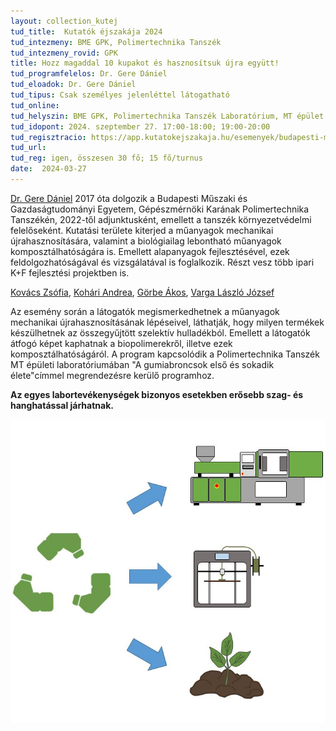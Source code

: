 ```yaml
---
layout: collection_kutej
tud_title:  Kutatók éjszakája 2024
tud_intezmeny: BME GPK, Polimertechnika Tanszék
tud_intezmeny_rovid: GPK
title: Hozz magaddal 10 kupakot és hasznosítsuk újra együtt!
tud_programfelelos: Dr. Gere Dániel
tud_eloadok: Dr. Gere Dániel
tud_tipus: Csak személyes jelenléttel látogatható
tud_online: 
tud_helyszin: BME GPK, Polimertechnika Tanszék Laboratórium, MT épület Bertalan L. utca felőli bejárat
tud_idopont: 2024. szeptember 27. 17:00-18:00; 19:00-20:00
tud_regisztracio: https://app.kutatokejszakaja.hu/esemenyek/budapesti-muszaki-es-gazdasagtudomanyi-egyetem/hozz-magaddal-10-kupakot-es-hasznositsuk-ujra-egyutt
tud_url: 
tud_reg: igen, összesen 30 fő; 15 fő/turnus
date:  2024-03-27
---
```


[Dr. Gere Dániel](http://www.pt.bme.hu/munkatarsadatlap.php?id=kb45kox2hu4xxz4jn8u627pwn3ok78975d9exw6c&l=m) 
2017 óta dolgozik a Budapesti Műszaki és Gazdaságtudományi Egyetem, Gépészmérnöki Karának Polimertechnika Tanszékén, 2022-től adjunktusként, emellett a tanszék környezetvédelmi felelőseként. 
Kutatási területe kiterjed a műanyagok mechanikai újrahasznosítására, valamint a biológiailag lebontható műanyagok komposztálhatóságára is. Emellett alapanyagok fejlesztésével, 
ezek feldolgozhatóságával és vizsgálatával is foglalkozik. Részt vesz több ipari K+F fejlesztési projektben is.

[Kovács Zsófia](http://www.pt.bme.hu/munkatarsadatlap.php?id=ek4b3z8s865j5u2c45A79qo25wm5z8Ag4A2jcubz&l=m), [Kohári Andrea](http://www.pt.bme.hu/munkatarsadatlap.php?id=72s794mv2u2s4334p785un64x2xk2g6j2fhum2h5&l=m),
[Görbe Ákos](http://www.pt.bme.hu/munkatarsadatlap.php?id=8z5tj52s7Bt2cB6k55c737672ybk829774gc2rd9&l=m), [Varga László József](http://www.pt.bme.hu/munkatarsadatlap.php?id=9t28uf5cvB26vv649pg8dgu327494ex4mxdp6v9u&l=m)

Az esemény során a látogatók megismerkedhetnek a műanyagok mechanikai újrahasznosításának lépéseivel, láthatják, hogy milyen termékek készülhetnek az összegyűjtött szelektív hulladékból. Emellett a látogatók átfogó képet kaphatnak a biopolimerekről, illetve ezek komposztálhatóságáról.  A program kapcsolódik a Polimertechnika Tanszék MT épületi laboratóriumában "A gumiabroncsok első és sokadik élete"címmel megrendezésre kerülő programhoz.

**Az egyes labortevékenységek bizonyos esetekben erősebb szag- és hanghatással járhatnak.**

![Hozz magaddal 10 kupakot és hasznosítsuk újra együtt!](../2023/images/hozz-magaddal-10-kupakot-es-hasznositsuk-ujra-egyutt.jpg)
